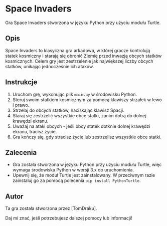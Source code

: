 # Space Invaders

Gra Space Invaders stworzona w języku Python przy użyciu modułu Turtle.

## Opis

Space Invaders to klasyczna gra arkadowa, w której gracze kontrolują statek kosmiczny i starają się obronić Ziemię przed inwazją obcych statków kosmicznych. 
Celem gry jest zestrzelenie jak największej liczby obcych statków, unikając jednocześnie ich ataków.

## Instrukcje

1. Uruchom grę, wykonując plik `main.py` w środowisku Python.
2. Steruj swoim statkiem kosmicznym za pomocą klawiszy strzałek w lewo i prawo.
3. Strzelaj do obcych statków, naciskając klawisz Spacji.
4. Staraj się zestrzelić wszystkie obce statki, zanim dotrą do dolnej krawędzi ekranu.
5. Uważaj na ataki obcych - jeśli obcy statek dotknie dolnej krawędzi ekranu, tracisz życie.
6. Gra kończy się, gdy stracisz życie lub zestrzelisz wszystkie obce statki.

## Zalecenia

- Gra została stworzona w języku Python przy użyciu modułu Turtle, więc wymaga środowiska Python w wersji 3.x do uruchomienia.
- Upewnij się, że moduł Turtle jest zainstalowany. W przeciwnym razie zainstaluj go za pomocą polecenia `pip install PythonTurtle`.

## Autor

Ta gra została stworzona przez [TomDraku].


Daj mi znać, jeśli potrzebujesz dalszej pomocy lub informacji!
